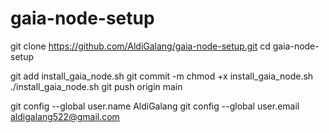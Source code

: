 # gaia-node-setup
git clone https://github.com/AldiGalang/gaia-node-setup.git
cd gaia-node-setup

git add install_gaia_node.sh
git commit -m chmod +x install_gaia_node.sh
./install_gaia_node.sh
git push origin main

git config --global user.name AldiGalang
git config --global user.email aldigalang522@gmail.com
